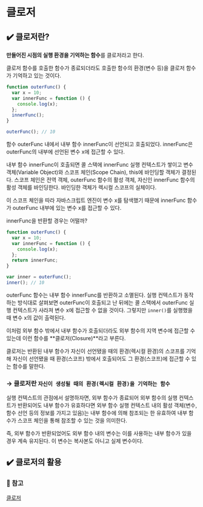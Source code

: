 # 클로저

## ✔️ 클로저란?

**만들어진 시점의 실행 환경을 기억하는 함수**를 클로저라고 한다.

클로저 함수를 호출한 함수가 종료되더라도 호출한 함수의 환경(변수 등)을 클로저 함수가 기억하고 있는 것이다.

```javascript
function outerFunc() {
  var x = 10;
  var innerFunc = function () {
    console.log(x);
  };
  innerFunc();
}

outerFunc(); // 10
```

함수 outerFunc 내에서 내부 함수 innerFunc이 선언되고 호출되었다.
innerFunc은 outerFunc의 내부에 선언된 변수 x에 접근할 수 있다.

내부 함수 innerFunc이 호출되면 콜 스택에 innerFunc 실행 컨텍스트가 쌓이고 변수 객체(Variable Object)와 스코프 체인(Scope Chain), this에 바인딩할 객체가 결정된다. 스코프 체인은 전역 객체, outerFunc 함수의 활성 객체, 자신인 innerFunc 함수의 활성 객체를 바인딩한다. 바인딩한 객체가 렉시컬 스코프의 실체이다.

이 스코프 체인을 따라 자바스크립트 엔진이 변수 x를 탐색했기 때문에 innerFunc 함수가 outerFunc 내부에 있는 변수 x를 접근할 수 있다.

innerFunc을 반환할 경우는 어떨까?

```javascript
function outerFunc() {
  var x = 10;
  var innerFunc = function () {
    console.log(x);
  };
  return innerFunc;
}

var inner = outerFunc();
inner(); // 10
```

outerFunc 함수는 내부 함수 innerFunc를 반환하고 소멸된다. 실행 컨텍스트가 동작하는 방식대로 살펴보면 outerFunc이 호출되고 난 뒤에는 콜 스택에서 outerFunc 실행 컨텍스트가 사라져 변수 x에 접근할 수 없을 것이다. 그렇지만 `inner()`를 실행했을 때 변수 x의 값이 출력된다.

이처럼 외부 함수 밖에서 내부 함수가 호출되더라도 외부 함수의 지역 변수에 접근할 수 있는데 이런 함수를 **클로저(Closure)**라고 부른다.

클로저는 반환된 내부 함수가 자신이 선언됐을 때의 환경(렉시컬 환경)의 스코프를 기억해 자신이 선언됐을 때 환경(스코프) 밖에서 호출되어도 그 환경(스코프)에 접근할 수 있는 함수를 말한다.

### → 클로저란 `자신이 생성될 때의 환경(렉시컬 환경)을 기억하는 함수`

실행 컨텍스트의 관점에서 설명하자면, 외부 함수가 종료되어 외부 함수의 실행 컨텍스트가 반환되어도 내부 함수가 유효하다면 외부 함수 실행 컨텍스트 내의 활성 객체(변수, 함수 선언 등의 정보를 가지고 있음)는 내부 함수에 의해 참조되는 한 유효하여 내부 함수가 스코프 체인을 통해 참조할 수 있는 것을 의미한다.

즉, 외부 함수가 반환되었어도 외부 함수 내의 변수는 이를 사용하는 내부 함수가 있을 경우 계속 유지된다. 이 변수는 복사본도 아니고 실제 변수이다.

## ✔️ 클로저의 활용

### 🚩 참고

[클로저](https://poiemaweb.com/js-closure)
